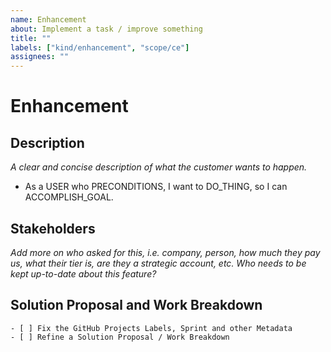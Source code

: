 ```yaml
---
name: Enhancement
about: Implement a task / improve something
title: ""
labels: ["kind/enhancement", "scope/ce"]
assignees: ""
---
```


# Enhancement

## Description

_A clear and concise description of what the customer wants to happen._

- As a USER who PRECONDITIONS, I want to DO_THING, so I can ACCOMPLISH_GOAL.

## Stakeholders

_Add more on who asked for this, i.e. company, person, how much they pay us, what their tier is, are they a strategic account, etc. Who needs to be kept up-to-date about this feature?_

## Solution Proposal and Work Breakdown

```[tasklist]
- [ ] Fix the GitHub Projects Labels, Sprint and other Metadata
- [ ] Refine a Solution Proposal / Work Breakdown
```

